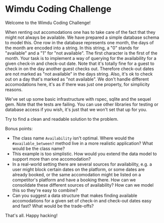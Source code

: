 # Wimdu Coding Challenge

Welcome to the Wimdu Coding Challenge!

When renting out accomodations one has to take care of the fact that
they might not always be available. We have prepared a simple database
schema to model this. One row in the database represents one month,
the days of the month are encoded into a string. In this string, a "0"
stands for "available" and a "1" for "not available". The first
character is the first of the month. Your task is to implement a way
of querying for the availability for a given check-in and check-out
date. Note that it's totally fine for a guest to check in on the day
another guest checks out. Therefore check-out dates are not marked as
"not available" in the days string. Also, it's ok to check out on a
day that's marked as "not available". We don't handle different
accomodations here, it's as if there was just one property, for
simplicity reasons.

We've set up some basic infrastructure with rspec, sqlite and the
sequel gem. Note that the tests are failing. You can use other
libraries for testing or database access if you wish, it's just that
we won't set that up for you.

Try to find a clean and readable solution to the problem. 

Bonus points:
- The class name `Availability` isn't optimal. Where would the
  `#available_between?` method live in a more realistic application?
  What would be the class name?
- This example is too simplistic. How would you extend the data model
  to support more than one accomodation?
- In a real-world setting there are several sources for availability,
  e.g. a user might block certain dates on the platform, or some dates
  are already booked, or the same accomodation might be listed on a
  competitor's platform and have a booking there. How can we
  consolidate these different sources of availability? How can we
  model this so they're easy to combine?
- Can you suggest a data structure that makes finding available
  accomodations for a given set of check-in and check-out dates easy
  and fast? What would be the trade-offs?

That's all. Happy hacking!
